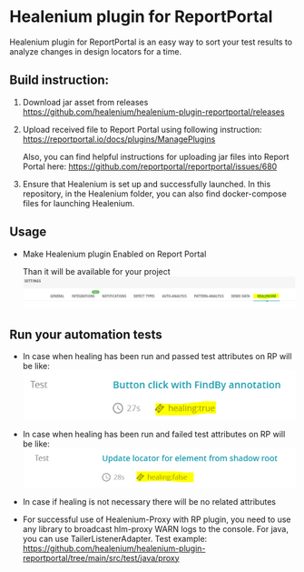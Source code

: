 # Healenium plugin for ReportPortal

Healenium plugin for ReportPortal is an easy way to sort your test results to analyze changes in design locators for a time.

## Build instruction:

1. Download jar asset from releases https://github.com/healenium/healenium-plugin-reportportal/releases 

2. Upload received file to Report Portal using following instruction: https://reportportal.io/docs/plugins/ManagePlugins
   
   Also, you can find helpful instructions for uploading jar files into Report Portal here: https://github.com/reportportal/reportportal/issues/680

3. Ensure that Healenium is set up and successfully launched. In this repository, in the Healenium folder, you can also find docker-compose files for launching Healenium.

## Usage

* Make Healenium plugin Enabled on Report Portal

   Than it will be available for your project
  ![img.png](rpplugin.png)
  
## Run your automation tests

* In case when healing has been run and passed test attributes on RP will be like:
![img.png](hlmtrue.png)

* In case when healing has been run and failed test attributes on RP will be like:
![img_1.png](hlmfalse.png)
  
* In case if healing is not necessary there will be no related attributes 

* For successful use of Healenium-Proxy with RP plugin, you need to use any library to broadcast hlm-proxy WARN logs to the console. For java, you can use TailerListenerAdapter. Test example: https://github.com/healenium/healenium-plugin-reportportal/tree/main/src/test/java/proxy